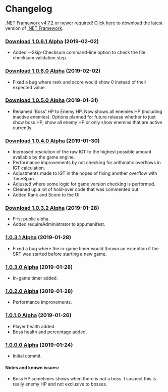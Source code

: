 # Changelog

[.NET Framework v4.7.2 or newer](https://dotnet.microsoft.com/download/dotnet-framework-runtime) required!
[Click here](https://dotnet.microsoft.com/download/dotnet-framework-runtime) to download the latest version of [.NET Framework](https://dotnet.microsoft.com/download/dotnet-framework-runtime).

### [Download 1.0.6.1 Alpha](http://dudley.gg/squirrelies/re2/RE2REmakeSRT-1061-Alpha-Signed-Release.7z) (2019-02-02)
* Added --Skip-Checksum command-line option to check the file checksum validation step.

### [Download 1.0.6.0 Alpha](http://dudley.gg/squirrelies/re2/RE2REmakeSRT-1060-Alpha-Signed-Release.7z) (2019-02-02)
* Fixed a bug where rank and score would show 0 instead of their expected value.

### [Download 1.0.5.0 Alpha](http://dudley.gg/squirrelies/re2/RE2REmakeSRT-1050-Alpha-Signed-Release.7z) (2019-01-31)
* Renamed 'Boss' HP to Enemy HP. Now shows all enemies HP (including inactive enemies). Options planned for future release whether to just show boss HP, show all enemy HP or only show enemies that are active currently.

### [Download 1.0.4.0 Alpha](http://dudley.gg/squirrelies/re2/RE2REmakeSRT-1040-Alpha-Signed-Release.7z) (2019-01-30)
* Increased resolution of the raw IGT to the highest possible amount available by the game engine.
* Performance improvements by not checking for arithmatic overflows in IGT calculation.
* Adjustments made to IGT in the hopes of fixing another overflow with TimeSpan.
* Adjusted where some logic for game version checking is performed.
* Cleaned up a lot of hold-over code that was commented out.
* Added Rank and Score to the UI.

### [Download 1.0.3.2 Alpha](http://dudley.gg/squirrelies/re2/RE2REmakeSRT-1032-Alpha-Signed-Release.7z) (2019-01-28)
* First public alpha.
* Added requireAdministrator to app.manifest.

### [1.0.3.1 Alpha](about:blank) (2019-01-28)
* Fixed a bug where the in-game timer would thrown an exception if the SRT was started before starting a new game.

### [1.0.3.0 Alpha](about:blank) (2019-01-28)
* In-game timer added.

### [1.0.2.0 Alpha](about:blank) (2019-01-28)
* Performance improvements.

### [1.0.1.0 Alpha](about:blank) (2019-01-26)
* Player health added.
* Boss health and percentage added.

### [1.0.0.0 Alpha](about:blank) (2019-01-24)
* Initial commit.


#### Notes and known issues:
* Boss HP sometimes shows when there is not a boss. I suspect this is really enemy HP and not exclusive to bosses.
